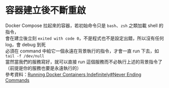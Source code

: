 # 容器建立後不斷重啟

Docker Compose 拉起來的容器，若初始命令只是 `bash`、`zsh` 之類加載 shell 的指令，  
會在建立後立刻 `exited with code 0`，不是程式也不是設定出錯，所以沒有任何 log，會 debug 到死  
必須在 command 中給它一個永遠在背景執行的指令，才會一直 run 下去，如 `tail -f /dev/null`  
當然當我們的服務寫好，就可以直接 run 這個服務而不必執行上述的背景指令了（前提是你的服務也要是永遠執行的）  
參考資料：[Running Docker Containers Indefinitely#Never Ending Commands](https://www.baeldung.com/ops/running-docker-containers-indefinitely#1-never-ending-commands)
